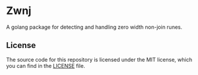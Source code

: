 # Zwnj

A golang package for detecting and handling zero width non-join runes.

## License

The source code for this repository is licensed under the MIT license, which you can
find in the [LICENSE](LICENSE.md) file.

